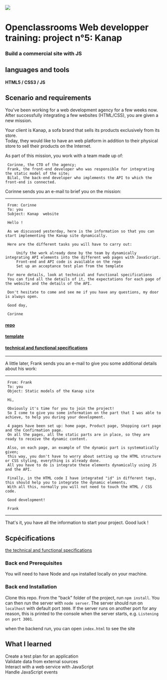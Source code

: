 ![](/front/images/banniere.png)
# Openclassrooms Web developper training: project n°5: Kanap

 ### Build a commercial site with JS

## languages and tools

#### HTML5 / CSS3 / JS

## Scenario and requirements

You've been working for a web development agency for a few weeks now.   
After successfully integrating a few websites (HTML/CSS), you are given a new mission.  

Your client is Kanap, a sofa brand that sells its products exclusively from its store.   
Today, they would like to have an web platform in addition to their physical store to sell their products on the Internet.  

As part of this mission, you work with a team made up of:  

     Corinne, the CTO of the agency;  
     Frank, the front-end developer who was responsible for integrating the static model of the site;  
     Bilal, the back-end developer who implements the API to which the front-end is connected.  

Corinne sends you an e-mail to brief you on the mission:
 
--------------------------------------------------------------------------
     From: Corinne
     To: you
     Subject: Kanap  website

     Hello !

     As we discussed yesterday, here is the information so that you can start implementing the Kanap site dynamically.  

     Here are the different tasks you will have to carry out:  

         Unify the work already done by the team by dynamically integrating API elements into the different web pages with JavaScript.  
         Front-end and API code is available on the repo   
         Set up an acceptance test plan from the template

     For more details, look at technical and functional specifications  
     You can find all the details of it, the expectations for each page of the website and the details of the API.  

     Don't hesitate to come and see me if you have any questions, my door is always open.  

     Good day,  

     Corinne  
    
####  [repo](https://github.com/OpenClassrooms-Student-Center/P5-Dev-Web-Kanap)  
      
####  [template](/DW%2BP5%2B-%2BModele%2Bplan%2Btests%2Bacceptation(1).xlsx)
####  [technical and functional specifications](/DW%2BP5%2B-%2BModele%2Bplan%2Btests%2Bacceptation(1).xlsx)   
-----------------------------------------------------------------------------------------------------------

A little later, Frank sends you an e-mail to give you some additional details about his work:

--------------------------------------------------------------------------------------------------------------
     

     From: Frank  
     To: you  
     Object: Static models of the Kanap site  

     Hi,  

     Obviously it's time for you to join the project!   
     So I come to give you some information on the part that I was able to achieve, to help you during your development.   

     4 pages have been set up: home page, Product page, Shopping cart page and the Confirmation page.   
     On all the pages, all the static parts are in place, so they are ready to receive the dynamic content.   

     Also, on each page, an example of the dynamic part is systematically given;   
     this way, you don't have to worry about setting up the HTML structure or CSS styling, everything is already done.   
     All you have to do is integrate these elements dynamically using JS and the API.   

     Finally, in the HTML code I have integrated "id" in different tags, this should help you to integrate the dynamic elements.    
     With all this, normally you will not need to touch the HTML / CSS code.    

     Good development!   

     Frank  

-------------------------------------------------------------------------------------------------------------

That's it, you have all the information to start your project. Good luck !    
## Scpécifications

[the technical and functional specifications](/DW%2BP5%2B-%2BSpecifications%2Bfonctionnelles.pdf)


### Back end Prerequisites ###

You will need to have Node and `npm` installed locally on your machine.

### Back end Installation ###

Clone this repo. From the "back" folder of the project, run `npm install`. You 
can then run the server with `node server`. 
The server should run on `localhost` with default port `3000`. If the
server runs on another port for any reason, this is printed to the
console when the server starts, e.g. `Listening on port 3001`.

when the backend run, you can open `index.html` to see the site

## What I learned

Create a test plan for an application  
Validate data from external sources  
Interact with a web service with JavaScript  
Handle JavaScript events   
